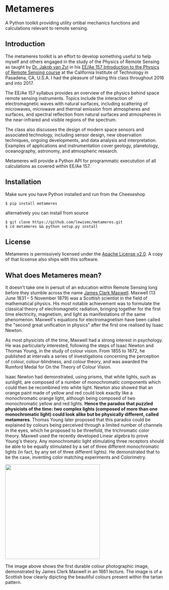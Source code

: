 # Metameres
A Python toolkit providing utility ortibal mechanics functions and calculations relevant to remote sensing.

## Introduction
The metameres toolkit is an effort to develop something useful to help myself and others engaged in the study of 
the Physics of Remote Sensing as taught by [Dr. Jakob van Zyl](http://www.jpl.nasa.gov/about/bio_zyl.php) 
in his [EE/Ae 157 Introduction to the Physics of Remote Sensing course](http://www.its.caltech.edu/~ee157/) 
at the California Institute of Technology in Pasadena, CA, U.S.A. I had the pleasure of taking this class throughout
2016 and into 2017.

The EE/Ae 157 syllabus provides an overview of the physics behind space remote sensing instruments. 
Topics include the interaction of electromagnetic waves with natural surfaces, including scattering of microwaves, 
microwave and thermal emission from atmospheres and surfaces, and spectral reflection from natural surfaces and 
atmospheres in the near-infrared and visible regions of the spectrum. 

The class also discusses the design of modern space sensors and associated technology, including sensor design, 
new observation techniques, ongoing developments, and data analysis and interpretation. Examples of applications 
and instrumentation cover geology, planetology, oceanography, astronomy, and atmospheric research.

Metameres will provide a Python API for programmatic executution of all calculations as covered within EE/Ae 157.

## Installation
Make sure you have Python installed and run from the Cheeseshop
```
$ pip install metameres
```
alternatively you can install from source
```
$ git clone https://github.com/lewismc/metameres.git
$ cd metameres && python setup.py install
```

## License
Metameres is permissively licensed under the [Apache License v2.0](http://www.apache.org/licenses/LICENSE-2.0).
A copy of that licsense also ships with this software.

## What does Metameres mean?
It doesn't take one in persuit of an education within Remote Sensing long before they stumble across the name [James Clark Maxwell](https://en.wikipedia.org/wiki/James_Clerk_Maxwell). Maxwell (13 June 1831 – 5 November 1879) was a Scottish scientist in the field of mathematical physics. His most notable achievement was to formulate the classical theory of electromagnetic radiation, bringing together for the first time electricity, magnetism, and light as manifestations of the same phenomenon. Maxwell's equations for electromagnetism have been called the "second great unification in physics" after the first one realised by Isaac Newton.

As most physicists of the time, Maxwell had a strong interest in psychology. He was particularly interested, following the steps of Isaac Newton and Thomas Young, in the study of colour vision. From 1855 to 1872, he published at intervals a series of investigations concerning the perception of colour, colour-blindness, and colour theory, and was awarded the Rumford Medal for On the Theory of Colour Vision.

Isaac Newton had demonstrated, using prisms, that white lights, such as sunlight, are composed of a number of monochromatic components which could then be recombined into white light. Newton also showed that an orange paint made of yellow and red could look exactly like a monochromatic orange light, although being composed of two monochromatic yellow and red lights. **Hence the paradox that puzzled physicists of the time: two complex lights (composed of more than one monochromatic light) could look alike but be physically different, called metameres**. Thomas Young later proposed that this paradox could be explained by colours being perceived through a limited number of channels in the eyes, which he proposed to be threefold, the trichromatic color theory. Maxwell used the recently developed Linear algebra to prove Young's theory. Any monochromatic light stimulating three receptors should be able to be equally stimulated by a set of three different monochromatic lights (in fact, by any set of three different lights). He demonstrated that to be the case, inventing color matching experiments and Colorimetry.

<img src="https://github.com/lewismc/metameres/blob/master/docs/Tartan_Ribbon.jpg" width="300" />

The image above shows the first durable colour photographic image, demonstrated by James Clerk Maxwell in an 1861 lecture. The image is of a Scottish bow clearly dipicting the beautiful colours present within the tartan pattern. 
